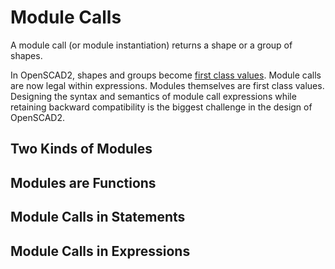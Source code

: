 # Module Calls
A module call (or module instantiation) returns a shape or a group of shapes.

In OpenSCAD2, shapes and groups become [first class values](First_Class_Values.md).
Module calls are now legal within expressions.
Modules themselves are first class values.
Designing the syntax and semantics of module call expressions
while retaining backward compatibility
is the biggest challenge in the design of OpenSCAD2.

## Two Kinds of Modules
## Modules are Functions
## Module Calls in Statements
## Module Calls in Expressions
